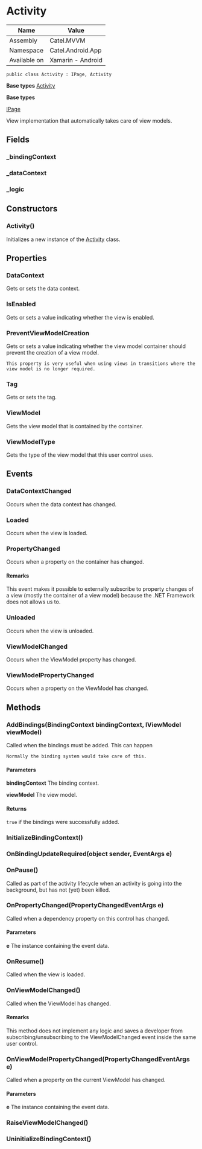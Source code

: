 

# Activity

Name|Value
---|---
Assembly|Catel.MVVM
Namespace|Catel.Android.App
Available on|Xamarin - Android

```
public class Activity : IPage, Activity
```

**Base types**
[Activity]()

**Base types**

[IPage](/Catel.MVVM\Catel\MVVM\Views\IPage.md)


View implementation that automatically takes care of view models.



## Fields

### _bindingContext

### _dataContext

### _logic

## Constructors

### Activity()

Initializes a new instance of the [Activity](#) class.



## Properties

### DataContext

Gets or sets the data context.



### IsEnabled

Gets or sets a value indicating whether the view is enabled.



### PreventViewModelCreation

Gets or sets a value indicating whether the view model container should prevent the 
    creation of a view model.
    


    This property is very useful when using views in transitions where the view model is no longer required.



### Tag

Gets or sets the tag.



### ViewModel

Gets the view model that is contained by the container.



### ViewModelType

Gets the type of the view model that this user control uses.



## Events

### DataContextChanged

Occurs when the data context has changed.



### Loaded

Occurs when the view is loaded.



### PropertyChanged

Occurs when a property on the container has changed.

#### Remarks

This event makes it possible to externally subscribe to property changes of a view
    (mostly the container of a view model) because the .NET Framework does not allows us to.



### Unloaded

Occurs when the view is unloaded.



### ViewModelChanged

Occurs when the ViewModel property has changed.



### ViewModelPropertyChanged

Occurs when a property on the ViewModel has changed.



## Methods

### AddBindings(BindingContext bindingContext, IViewModel viewModel)

Called when the bindings must be added. This can happen
    


    Normally the binding system would take care of this.

#### Parameters

**bindingContext**
The binding context.

**viewModel**
The view model.

#### Returns

```true``` if the bindings were successfully added.



### InitializeBindingContext()

### OnBindingUpdateRequired(object sender, EventArgs e)

### OnPause()

Called as part of the activity lifecycle when an activity is going into
     the background, but has not (yet) been killed.



### OnPropertyChanged(PropertyChangedEventArgs e)

Called when a dependency property on this control has changed.

#### Parameters

**e**
The  instance containing the event data.



### OnResume()

Called when the view is loaded.



### OnViewModelChanged()

Called when the ViewModel has changed.

#### Remarks

This method does not implement any logic and saves a developer from subscribing/unsubscribing
    to the ViewModelChanged event inside the same user control.



### OnViewModelPropertyChanged(PropertyChangedEventArgs e)

Called when a property on the current ViewModel has changed.

#### Parameters

**e**
The  instance containing the event data.



### RaiseViewModelChanged()

### UninitializeBindingContext()

